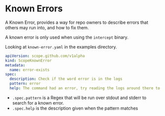 # Known Errors

A Known Error, provides a way for repo owners to describe errors that others may run into, and how to fix them.

A known error is only used when using the `intercept` binary.

Looking at `known-error.yaml` in the examples directory.

```yaml
apiVersion: scope.github.com/v1alpha
kind: ScopeKnownError
metadata:
  name: error-exists
spec:
  description: Check if the word error is in the logs
  pattern: error
  help: The command had an error, try reading the logs around there to find out what happened.
```

- `.spec.pattern` is a Regex that will be run over stdout and stderr to search for a known error.
- `.spec.help` is the description given when the pattern matches
